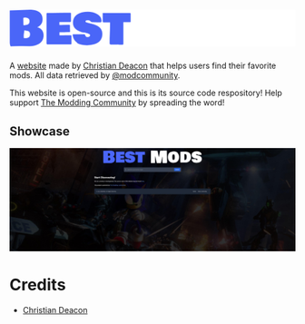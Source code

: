 # <a href="https://bestmods.io/" target="_blank"><img src="public/images/bestmods.png" data-canonical-src="https://github.com/gamemann/bestmods/public/images/bestmods.png" /></a>
A [website](https://bestmods.io) made by [Christian Deacon](https://github.com/gamemann) that helps users find their favorite mods. All data retrieved by [@modcommunity](https://github.com/modcommunity).

This website is open-source and this is its source code respository! Help support [The Modding Community](https://ModdingCommunity.com) by spreading the word!

## Showcase
<a href="https://bestmods.io/" target="_blank"><img src="preview.jpeg" data-canonical-src="https://github.com/gamemann/bestmods/preview.jpeg" /></a>

# Credits
* [Christian Deacon](https://github.com/gamemann)